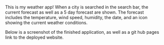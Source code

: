 This is my weather app! When a city is searched in the search bar, the current forecast as well as a 5 day forecast are shown. The forecast includes the temperature, wind speed, humidity, the date, and an icon showing the current weather conditions.

Below is a screenshot of the finished application, as well as a git hub pages link to the deployed website.

